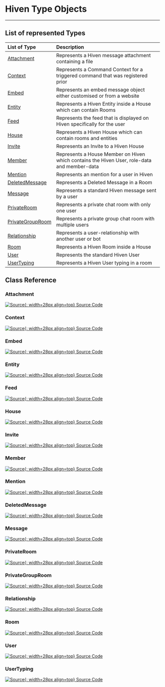 # Hiven Type Objects

---

## List of represented Types

| List of Type                           | Description                                                                                 |
| :------------------------------------- | :------------------------------------------------------------------------------------------ |
| [Attachment](#attachment)              | Represents a Hiven message attachment containing a file                                     |
| [Context](#context)                    | Represents a Command Context for a triggered command that was registered prior              |
| [Embed](#embed)                        | Represents an embed message object either customised or from a website                      |
| [Entity](#entity)                      | Represents a Hiven Entity inside a House which can contain Rooms                            |
| [Feed](#feed)                          | Represents the feed that is displayed on Hiven specifically for the user                    |
| [House](#house)                        | Represents a Hiven House which can contain rooms and entities                               |
| [Invite](#invite)                      | Represents an Invite to a Hiven House                                                       |
| [Member](#member)                      | Represents a House Member on Hiven which contains the Hiven User, role-data and member-data |
| [Mention](#mention)                    | Represents an mention for a user in Hiven                                                   |
| [DeletedMessage](#deletedmessage)      | Represents a Deleted Message in a Room                                                      |
| [Message](#message)                    | Represents a standard Hiven message sent by a user                                          |
| [PrivateRoom](#privateroom)            | Represents a private chat room with only one user                                           |
| [PrivateGroupRoom](#privategrouproom)  | Represents a private group chat room with multiple users                                    |
| [Relationship](#relationship)          | Represents a user-relationship with another user or bot                                     |
| [Room](#room)                          | Represents a Hiven Room inside a House                                                      |
| [User](#user)                          | Represents the standard Hiven User                                                          |
| [UserTyping](#usertyping)              | Represents a Hiven User typing in a room                                                    |

## Class Reference

### Attachment
[![Source](../assets/images/icons/source_icon.png){: width=28px align=top} Source Code](https://github.com/Nicolas-Klatzer/openhiven.py/tree/main/openhivenpy/types/attatchment.py)

### Context
[![Source](../assets/images/icons/source_icon.png){: width=28px align=top} Source Code](https://github.com/Nicolas-Klatzer/openhiven.py/tree/main/openhivenpy/types/context.py)

### Embed
[![Source](../assets/images/icons/source_icon.png){: width=28px align=top} Source Code](https://github.com/Nicolas-Klatzer/openhiven.py/tree/main/openhivenpy/types/embed.py)

### Entity
[![Source](../assets/images/icons/source_icon.png){: width=28px align=top} Source Code](https://github.com/Nicolas-Klatzer/openhiven.py/tree/main/openhivenpy/types/entity.py)

### Feed
[![Source](../assets/images/icons/source_icon.png){: width=28px align=top} Source Code](https://github.com/Nicolas-Klatzer/openhiven.py/tree/main/openhivenpy/types/feed.py)

### House
[![Source](../assets/images/icons/source_icon.png){: width=28px align=top} Source Code](https://github.com/Nicolas-Klatzer/openhiven.py/tree/main/openhivenpy/types/house.py)

### Invite
[![Source](../assets/images/icons/source_icon.png){: width=28px align=top} Source Code](https://github.com/Nicolas-Klatzer/openhiven.py/tree/main/openhivenpy/types/invite.py)

### Member
[![Source](../assets/images/icons/source_icon.png){: width=28px align=top} Source Code](https://github.com/Nicolas-Klatzer/openhiven.py/tree/main/openhivenpy/types/member.py)

### Mention
[![Source](../assets/images/icons/source_icon.png){: width=28px align=top} Source Code](https://github.com/Nicolas-Klatzer/openhiven.py/tree/main/openhivenpy/types/mention.py)

### DeletedMessage
[![Source](../assets/images/icons/source_icon.png){: width=28px align=top} Source Code](https://github.com/Nicolas-Klatzer/openhiven.py/tree/main/openhivenpy/types/message.py)

### Message
[![Source](../assets/images/icons/source_icon.png){: width=28px align=top} Source Code](https://github.com/Nicolas-Klatzer/openhiven.py/tree/main/openhivenpy/types/message.py)

### PrivateRoom
[![Source](../assets/images/icons/source_icon.png){: width=28px align=top} Source Code](https://github.com/Nicolas-Klatzer/openhiven.py/tree/main/openhivenpy/types/private_room.py)

### PrivateGroupRoom
[![Source](../assets/images/icons/source_icon.png){: width=28px align=top} Source Code](https://github.com/Nicolas-Klatzer/openhiven.py/tree/main/openhivenpy/types/private_room.py)

### Relationship
[![Source](../assets/images/icons/source_icon.png){: width=28px align=top} Source Code](https://github.com/Nicolas-Klatzer/openhiven.py/tree/main/openhivenpy/types/relationship.py)

### Room
[![Source](../assets/images/icons/source_icon.png){: width=28px align=top} Source Code](https://github.com/Nicolas-Klatzer/openhiven.py/tree/main/openhivenpy/types/room.py)

### User
[![Source](../assets/images/icons/source_icon.png){: width=28px align=top} Source Code](https://github.com/Nicolas-Klatzer/openhiven.py/tree/main/openhivenpy/types/user.py)

### UserTyping
[![Source](../assets/images/icons/source_icon.png){: width=28px align=top} Source Code](https://github.com/Nicolas-Klatzer/openhiven.py/tree/main/openhivenpy/types/usertyping.py)


